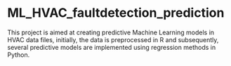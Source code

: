 # ML_HVAC_faultdetection_prediction
This project is aimed at creating predictive Machine Learning models in HVAC data files, initially, the data is preprocessed in R and subsequently, several predictive models are implemented using regression methods in Python.  
